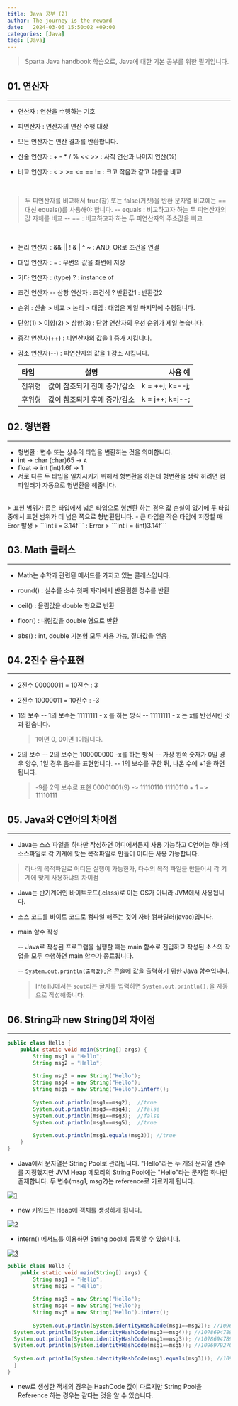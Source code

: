 ```yaml
---
title: Java 공부 (2)
author: The journey is the reward
date:   2024-03-06 15:50:02 +09:00
categories: [Java]
tags: [Java]
---
```



> Sparta Java handbook 학습으로, Java에 대한 기본 공부를 위한 필기입니다.

## 01. 연산자
---
- 연산자 : 연산을 수행하는 기호
- 피연산자 : 연산자의 연산 수행 대상
- 모든 연산자는 연산 결과를 반환합니다.

- 산술 연산자 : + - * / % << >> : 사칙 연산과 나머지 연산(%)
- 비교 연산자 : < > >= <= == != : 크고 작음과 같고 다름을 비교
<br>

> 두 피연산자를 비교해서 true(참) 또는 false(거짓)을 반환
> 문자열 비교에는 == 대신 equals()를 사용해야 합니다.
>   -- equals : 비교하고자 하는 두 피연산자의 값 자체를 비교
>   -- == : 비교하고자 하는 두 피연산자의 주소값을 비교
<br>

- 논리 연산자 : && || ! & | ^ ~ : AND, OR로 조건을 연결
- 대입 연산자 : = : 우변의 값을 좌변에 저장
- 기타 연산자 : (type) ? : instance of      
- 조건 연산자
  -- 삼항 연산자 : 조건식 ? 반환값1 : 반환값2

- 순위 : 산술 > 비교 > 논리 > 대입 : 대입은 제일 마지막에 수행됩니다. 
- 단항(1) > 이항(2) > 삼항(3) : 단항 연산자의 우선 순위가 제일 높습니다.

- 증감 연산자(++) : 피연산자의 값을 1 증가 시킵니다.
- 감소 연산자(--) : 피연산자의 값을 1 감소 시킵니다.


  |타입 | 설명 | 사용 예 | 
  | :-------- | :--------: | --------: | 
  | 전위형 | 값이 참조되기 전에 증가/감소 | k = ++j; k=--j; |
  | 후위형 | 값이 참조되기 후에 증가/감소  | k = j++; k=j--; |



## 02. 형변환
---

- 형변환 : 변수 또는 상수의 타입을 변환하는 것을 의미합니다.
- int -> char    (char)65    -> `A`
- float -> int    (int)1.6f     ->  1
- 서로 다른 두 타입을 일치시키기 위해서 형변환을 하는데 형변환을 생략 하려면 컴파일러가 자동으로 형변환을 해줍니다.
<br>
> 표현 범위가 좁은 타입에서 넓은 타입으로 형변환 하는 경우 값 손실이 없기에 두 타입 중에서 표현 범위가 더 넓은 쪽으로 형변환됩니다. - 큰 타입을 작은 타입에 저장할 때 Eror 발생
> ```int i = 3.14f``` : Error
> ```int i = (int)3.14f```


## 03. Math 클래스
---


-  Math는 수학과 관련된 메서드를 가지고 있는 클래스입니다.

- round() : 실수를 소수 첫째 자리에서 반올림한 정수를 반환
- ceil() : 올림값을 double 형으로 반환
- floor() : 내림값을 double 형으로 반환
- abs() : int, double 기본형 모두 사용 가능, 절대값을 얻음


## 04. 2진수 음수표현
---

- 2진수 00000011 = 10진수 : 3
- 2진수 10000011 = 10진수 : -3

- 1의 보수
  -- 1의 보수는 11111111 - x 를 하는 방식
  -- 11111111 - x 는 x를 반전시킨 것과 같습니다.
  <br>
  > 1이면 0, 0이면 1이됩니다.

- 2의 보수
  -- 2의 보수는 100000000 -x를 하는 방식
  -- 가장 왼쪽 숫자가 0일 경우 양수, 1일 경우 음수를 표현합니다.
  -- 1의 보수를 구한 뒤, 나온 수에 +1을 하면 됩니다.
  <br>
  > -9를 2의 보수로 표현
  > 00001001(9) -> 11110110
  > 11110110 + 1 => 11110111 

## 05. Java와 C언어의 차이점
---

- Java는 소스 파일을 하나만 작성하면 어디에서든지 사용 가능하고 C언어는 하나의 소스파일로 각 기계에 맞는 목적파일로 만들어 어디든 사용 가능합니다.

> 하나의 목적파일로 어디든 실행이 가능한가, 다수의 목적 파일을 만들어서 각 기계에 맞게 사용하냐의 차이점

- Java는 반기계어인 바이트코드(.class)로 이는 OS가 아니라 JVM에서 사용됩니다.

- 소스 코드를 바이트 코드로 컴파일 해주는 것이 자바 컴파일러(javac)입니다.


- main 함수 작성

  -- Java로 작성된 프로그램을 실행할 때는 main 함수로 진입하고 작성된 소스의 작업을 모두 수행하면 main 함수가 종료됩니다.

  -- ```System.out.println(출력값);```은 콘솔에 값을 출력하기 위한 Java 함수입니다.
  
  > IntelliJ에서는 ```sout```라는 글자를 입력하면  ```System.out.println();```을 자동으로 작성해줍니다.


## 06. String과 new String()의 차이점
---


```java
public class Hello {  
    public static void main(String[] args) {  
        String msg1 = "Hello";  
        String msg2 = "Hello";  
  
        String msg3 = new String("Hello");  
        String msg4 = new String("Hello");  
        String msg5 = new String("Hello").intern();  
  
        System.out.println(msg1==msg2);  //true
        System.out.println(msg3==msg4);  //false
        System.out.println(msg1==msg3);  //false
        System.out.println(msg1==msg5);  //true
  
        System.out.println(msg1.equals(msg3)); //true 
    }  
}
```

- Java에서 문자열은 String Pool로 관리됩니다. "Hello"라는 두 개의 문자열 변수를 지정했지만 JVM Heap 메모리의 String Pool에는 "Hello"라는 문자열 하나만 존재합니다. 두 변수(msg1, msg2)는 reference로 가르키게 됩니다. 

<a href="https://github.com/LeeNaYoung240/LeeNaYoung240.github.io/assets/107848521/a9321cb8-ffa5-40ac-a09f-8b5317814396" class="popup img-link"><img src="https://github.com/LeeNaYoung240/LeeNaYoung240.github.io/assets/107848521/a9321cb8-ffa5-40ac-a09f-8b5317814396" alt="1" loading="lazy"></a>

- new 키워드는 Heap에 객체를 생성하게 됩니다.

<a href="https://github.com/LeeNaYoung240/LeeNaYoung240.github.io/assets/107848521/529dbbef-a2a0-4b21-be73-fefa13ff09f2" class="popup img-link"><img src="https://github.com/LeeNaYoung240/LeeNaYoung240.github.io/assets/107848521/529dbbef-a2a0-4b21-be73-fefa13ff09f2" alt="2" loading="lazy"></a>

- intern() 메서드를 이용하면 String pool에 등록할 수 있습니다.

<a href="https://github.com/LeeNaYoung240/LeeNaYoung240.github.io/assets/107848521/257f3b03-bdcc-4f8e-9e24-ffcb254cba9d" class="popup img-link"><img src="https://github.com/LeeNaYoung240/LeeNaYoung240.github.io/assets/107848521/257f3b03-bdcc-4f8e-9e24-ffcb254cba9d" alt="3" loading="lazy"></a>

```java
public class Hello {  
    public static void main(String[] args) {  
        String msg1 = "Hello";  
        String msg2 = "Hello";  
  
        String msg3 = new String("Hello");  
        String msg4 = new String("Hello");  
        String msg5 = new String("Hello").intern();  
  
        System.out.println(System.identityHashCode(msg1==msg2)); //1096979270  
  System.out.println(System.identityHashCode(msg3==msg4)); //1078694789  
  System.out.println(System.identityHashCode(msg1==msg3)); //1078694789  
  System.out.println(System.identityHashCode(msg1==msg5)); //1096979270  
  
  System.out.println(System.identityHashCode(msg1.equals(msg3))); //1096979270  
  }  
}

```


- new로 생성한 객체의 경우는 HashCode 값이 다르지만 String Pool을 Reference 하는 경우는 같다는 것을 알 수 있습니다.
